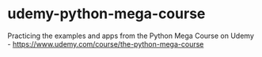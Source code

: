 # udemy-python-mega-course
Practicing the examples and apps from the Python Mega Course on Udemy - https://www.udemy.com/course/the-python-mega-course
